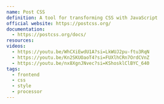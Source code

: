 ```yaml
---
name: Post CSS
definition: A tool for transforming CSS with JavaScript
official website: https://postcss.org/
documentation:
  - https://postcss.org/docs/
resources: 
videos:
  - https://youtu.be/WhCXiEwdU1A?si=LkWUJ2pu-ftu3RqN
  - https://youtu.be/Kn2SKUOaoT4?si=FUXlhCRn7OrdCVnZ
  - https://youtu.be/nx8XgnJNvec?si=KShosklClBYC_640
tags:
  - frontend
  - css
  - style
  - processor
---
```

